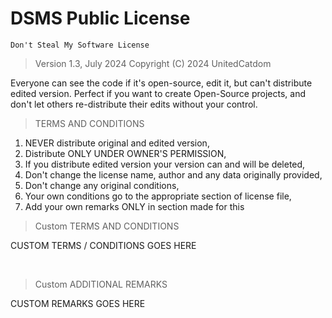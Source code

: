 # DSMS Public License
`Don't Steal My Software License`

> Version 1.3, July 2024
> Copyright (C) 2024 UnitedCatdom

Everyone can see the code if it's open-source, edit it, but can't distribute edited version.
Perfect if you want to create Open-Source projects, and don't let others re-distribute their edits without your control.

> TERMS AND CONDITIONS
1. NEVER distribute original and edited version,
2. Distribute ONLY UNDER OWNER'S PERMISSION,
3. If you distribute edited version your version can and will be deleted,
4. Don't change the license name, author and any data originally provided,
5. Don't change any original conditions,
6. Your own conditions go to the appropriate section of license file,
7. Add your own remarks ONLY in section made for this



> Custom TERMS AND CONDITIONS

CUSTOM TERMS / CONDITIONS GOES HERE


<br>

> Custom ADDITIONAL REMARKS

CUSTOM REMARKS GOES HERE

